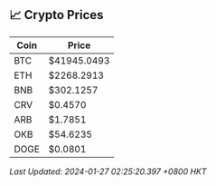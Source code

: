 ## 📈 Crypto Prices

| Coin | Price |
| ---- | ----- |
| BTC | $41945.0493 |
| ETH | $2268.2913 |
| BNB | $302.1257 |
| CRV | $0.4570 |
| ARB | $1.7851 |
| OKB | $54.6235 |
| DOGE | $0.0801 |

_Last Updated: 2024-01-27 02:25:20.397 +0800 HKT_
